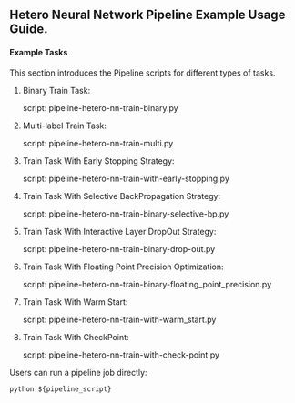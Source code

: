 ## Hetero Neural Network Pipeline Example Usage Guide.

#### Example Tasks

This section introduces the Pipeline scripts for different types of tasks.

1. Binary Train Task:

    script: pipeline-hetero-nn-train-binary.py

2. Multi-label Train Task:

    script: pipeline-hetero-nn-train-multi.py

3. Train Task With Early Stopping Strategy:

    script: pipeline-hetero-nn-train-with-early-stopping.py

4. Train Task With Selective BackPropagation Strategy:

    script: pipeline-hetero-nn-train-binary-selective-bp.py
    
5. Train Task With Interactive Layer DropOut Strategy:
    
    script: pipeline-hetero-nn-train-binary-drop-out.py
    
6. Train Task With Floating Point Precision Optimization:

    script: pipeline-hetero-nn-train-binary-floating_point_precision.py
    
7. Train Task With Warm Start:  
    
    script: pipeline-hetero-nn-train-with-warm_start.py  
    
8. Train Task With CheckPoint:  
 
    script: pipeline-hetero-nn-train-with-check-point.py  
    
Users can run a pipeline job directly:

    python ${pipeline_script}
